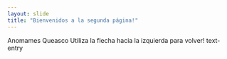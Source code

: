 ```yaml
---
layout: slide
title: "Bienvenidos a la segunda página!"
---
```

Anomames Queasco
Utiliza la flecha hacia la izquierda para volver!
text-entry
